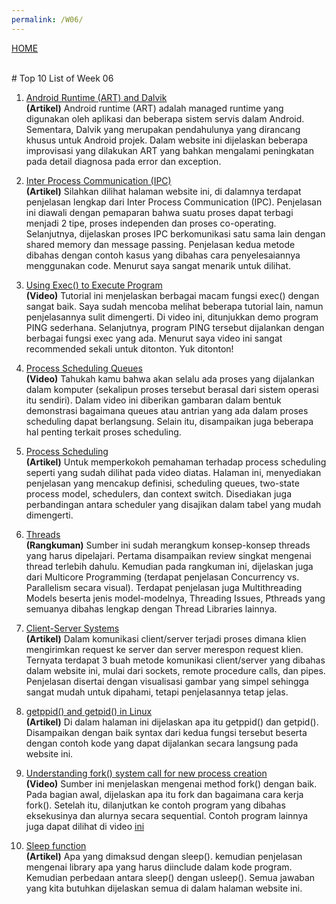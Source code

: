 ```yaml
---
permalink: /W06/
---
```

[HOME](../)

<br>
# Top 10 List of Week 06

1. [Android Runtime (ART) and Dalvik](https://source.android.com/devices/tech/dalvik#Debugging_Imp)<br>
<b>(Artikel)</b> Android runtime (ART) adalah managed runtime yang digunakan oleh aplikasi dan beberapa sistem servis dalam Android. 
Sementara, Dalvik yang merupakan pendahulunya yang dirancang khusus untuk Android projek. 
Dalam website ini dijelaskan beberapa improvisasi yang dilakukan ART yang bahkan mengalami peningkatan pada detail diagnosa pada error dan exception.

2. [Inter Process Communication (IPC)](https://www.geeksforgeeks.org/inter-process-communication-ipc/?ref=rp)<br>
<b>(Artikel)</b> Silahkan dilihat halaman website ini, di dalamnya terdapat penjelasan lengkap dari Inter Process Communication (IPC). 
Penjelasan ini diawali dengan pemaparan bahwa suatu proses dapat terbagi menjadi 2 tipe, proses independen dan proses co-operating. 
Selanjutnya, dijelaskan proses IPC berkomunikasi satu sama lain dengan shared memory dan message passing. 
Penjelasan kedua metode dibahas dengan contoh kasus yang dibahas cara penyelesaiannya menggunakan code. Menurut saya sangat menarik untuk dilihat.

3. [Using Exec() to Execute Program](https://www.youtube.com/watch?v=OVFEWSP7n8c&ab_channel=CodeVault)<br>
<b>(Video)</b> Tutorial ini menjelaskan berbagai macam fungsi exec() dengan sangat baik. 
Saya sudah mencoba melihat beberapa tutorial lain, namun penjelasannya sulit dimengerti. 
Di video ini, ditunjukkan demo program PING sederhana. Selanjutnya, program PING tersebut dijalankan dengan berbagai fungsi exec yang ada. 
Menurut saya video ini sangat recommended sekali untuk ditonton. Yuk ditonton!

4. [Process Scheduling Queues](https://www.youtube.com/watch?v=THqcAa1bbFU&ab_channel=ComputerScience)<br>
<b>(Video)</b> Tahukah kamu bahwa akan selalu ada proses yang dijalankan dalam komputer (sekalipun proses tersebut berasal dari sistem operasi itu sendiri). 
Dalam video ini diberikan gambaran  dalam bentuk demonstrasi bagaimana queues atau antrian yang ada dalam proses scheduling dapat berlangsung. 
Selain itu, disampaikan juga beberapa hal penting terkait proses scheduling.

5. [Process Scheduling](https://www.tutorialspoint.com/operating_system/os_process_scheduling.htm)<br>
<b>(Artikel)</b> Untuk memperkokoh pemahaman terhadap process scheduling seperti yang sudah dilihat pada video diatas. 
Halaman ini, menyediakan penjelasan yang mencakup definisi, scheduling queues, two-state process model, schedulers, dan context switch. 
Disediakan juga perbandingan antara scheduler yang disajikan dalam tabel yang mudah dimengerti.

6. [Threads](https://www.cs.uic.edu/~jbell/CourseNotes/OperatingSystems/4_Threads.html)<br>
<b>(Rangkuman)</b> Sumber ini sudah merangkum konsep-konsep threads yang harus dipelajari. Pertama disampaikan review singkat mengenai thread terlebih dahulu. 
Kemudian pada rangkuman ini, dijelaskan juga dari Multicore Programming (terdapat penjelasan Concurrency vs. Parallelism secara visual). 
Terdapat penjelasan juga Multithreading Models beserta jenis model-modelnya, Threading Issues, Pthreads yang semuanya dibahas lengkap dengan Thread Libraries lainnya. 

7. [Client-Server Systems](https://www.tutorialspoint.com/operating-systems-client-server-communication)<br>
<b>(Artikel)</b> Dalam komunikasi client/server terjadi proses dimana klien mengirimkan request ke server dan server merespon request klien. 
Ternyata terdapat 3 buah metode komunikasi client/server yang dibahas dalam website ini, mulai dari sockets, remote procedure calls, dan pipes. Penjelasan disertai dengan visualisasi gambar yang simpel
sehingga sangat mudah untuk dipahami, tetapi penjelasannya tetap jelas.

8. [getppid() and getpid() in Linux](https://www.geeksforgeeks.org/getppid-getpid-linux/)<br>
<b>(Artikel)</b> Di dalam halaman ini dijelaskan apa itu getppid() dan getpid(). Disampaikan dengan baik syntax dari kedua fungsi tersebut beserta dengan contoh kode yang dapat dijalankan secara langsung pada website ini.

9. [Understanding fork() system call for new process creation](https://www.youtube.com/watch?v=PwxTbksJ2fo)<br>
<b>(Video)</b> Sumber ini menjelaskan mengenai method fork() dengan baik. Pada bagian awal, dijelaskan apa itu fork dan bagaimana cara kerja fork(). 
Setelah itu, dilanjutkan ke contoh program yang dibahas eksekusinya dan alurnya secara sequential. Contoh program lainnya juga dapat dilihat di video [ini](https://www.youtube.com/watch?v=_kUiH8DG-Ao)

10. [Sleep function](https://www.poftut.com/what-is-sleep-function-and-how-to-use-it-in-c-program/)<br>
<b>(Artikel)</b> Apa yang dimaksud dengan sleep(). kemudian penjelasan mengenai library apa yang harus diinclude dalam kode program. 
Kemudian perbedaan antara sleep() dengan usleep(). Semua jawaban yang kita butuhkan dijelaskan semua di dalam halaman website ini.

